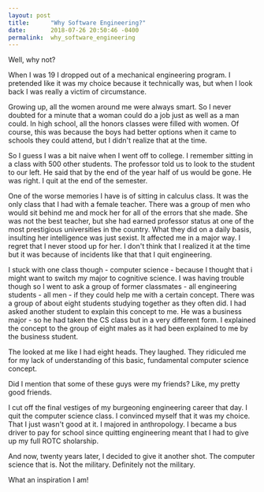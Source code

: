 ```yaml
---
layout: post
title:      "Why Software Engineering?"
date:       2018-07-26 20:50:46 -0400
permalink:  why_software_engineering
---
```


<p>Well, why not?</p>

<p>When I was 19 I dropped out of a mechanical engineering program. I pretended like it was my choice because it technically was, but when I look back I was really a victim of circumstance.</p>

<p>Growing up, all the women around me were always smart. So I never doubted for a minute that a woman could do a job just as well as a man could. In high school, all the honors classes were filled with women. Of course, this was because the boys had better options when it came to schools they could attend, but I didn't realize that at the time.</p>

<p>So I guess I was a bit naive when I went off to college. I remember sitting in a class with 500 other students. The professor told us to look to the student to our left. He said that by the end of the year half of us would be gone. He was right. I quit at the end of the semester.</p>

<p>One of the worse memories I have is of sitting in calculus class. It was the only class that I had with a female teacher. There was a group of men who would sit behind me and mock her for all of the errors that she made. She was not the best teacher, but she had earned professor status at one of the most prestigious universities in the country. What they did on a daily basis, insulting her intelligence was just sexist. It affected me in a major way. I regret that I never stood up for her. I don't think that I realized it at the time but it was because of incidents like that that I quit engineering.</p>

<p>I stuck with one class though - computer science - because I  thought that i might want to switch my major to cognitive science. I was having trouble though so I went to ask a group of former classmates - all engineering students - all men - if they could help me with a certain concept. There was a group of about eight students studying together as they often did. I had asked another student to explain this concept to me. He was a business major - so he had taken the CS class but in a very different form. I explained the concept to the group of eight males as it had been explained to me by  the business student.</p>

<p>The looked at me like I had eight heads. They laughed. They ridiculed me for my lack of understanding of this basic, fundamental computer science concept.</p>

<p>Did I mention that some of these guys were my friends? Like, my pretty good friends.</p>

<p>I cut off the final vestiges of my burgeoning engineering career that day. I quit the computer science class. I convinced myself that it was my choice. That I just wasn't good at it. I majored in anthropology. I became a bus driver to pay for school since quitting engineering meant that I had to give up my full ROTC sholarship.</p>

<p>And now, twenty years later, I decided to give it another shot. The computer science that is. Not the military. Definitely not the military.</p>

<p>What an inspiration I am!</p>

<p hidden> Oh, but then, despite all my hard work, I got pushed out of the in-person program, so now I'm trying to do this online program. I wasn't the only woman pushed out. In a school where only 25% of the students ae female,they kicked two of us out. Apparently things haven't changed much in the last twenty years. </p>

<p hidden> How do I feel right now? Like I never should have bothered trying again. </p>

